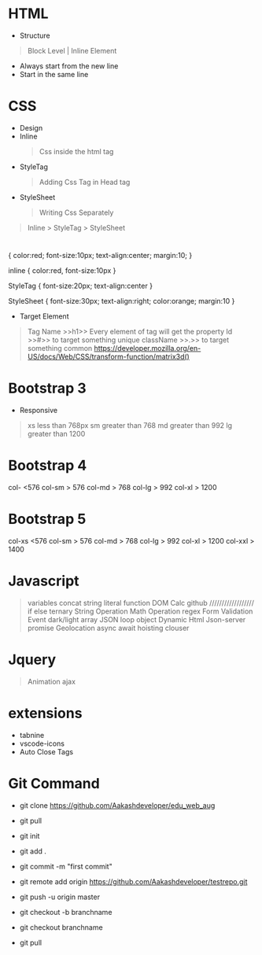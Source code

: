 # HTML
* Structure
> Block Level | Inline Element
* Always start from the new line
* Start in the same line
# CSS
* Design
* Inline
    > Css inside the html tag
* StyleTag
    > Adding Css Tag in Head tag
* StyleSheet
    > Writing Css Separately

> Inline > StyleTag > StyleSheet

<h1></h1>
{
    color:red;
    font-size:10px;
    text-align:center;
    margin:10;
}

inline
{
    color:red,
    font-size:10px
}

StyleTag
{
    font-size:20px;
    text-align:center
}

StyleSheet
{
    font-size:30px;
    text-align:right;
    color:orange;
    margin:10
}

* Target Element
> Tag Name >>h1>> Every element of tag will get the property
> Id >>#>> to target something unique
> className >>.>> to target something common
> https://developer.mozilla.org/en-US/docs/Web/CSS/transform-function/matrix3d()


# Bootstrap 3
* Responsive
> xs  less than 768px
> sm  greater than 768
> md  greater than 992
> lg greater than 1200

# Bootstrap 4
col- <576
col-sm > 576
col-md > 768
col-lg > 992
col-xl > 1200

# Bootstrap 5
col-xs <576
col-sm > 576
col-md > 768
col-lg > 992
col-xl > 1200
col-xxl > 1400



# Javascript
> variables
> concat
> string literal 
function
DOM
Calc 
github 
//////////////////
> if else
> ternary 
> String Operation
> Math Operation
regex 
Form Validation
Event
dark/light
array
JSON
loop
object
Dynamic Html 
Json-server
promise
Geolocation
async await
hoisting
clouser

# Jquery
> Animation
> ajax


# extensions
* tabnine 
* vscode-icons 
* Auto Close Tags


# Git Command
* git clone https://github.com/Aakashdeveloper/edu_web_aug
* git pull

* git init
* git add .
* git commit -m "first commit"
* git remote add origin https://github.com/Aakashdeveloper/testrepo.git
* git push -u origin master

* git checkout -b branchname
* git checkout branchname
* git pull